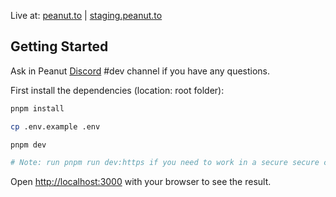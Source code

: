 Live at: [peanut.to](https://peanut.to) | [staging.peanut.to](https://staging.peanut.to)

## Getting Started

Ask in Peanut [Discord](https://discord.gg/B99T9mQqBv) #dev channel if you have any questions.

First install the dependencies (location: root folder):

```bash
pnpm install
```

```bash
cp .env.example .env
```

```bash
pnpm dev

# Note: run pnpm run dev:https if you need to work in a secure secure context (to test notifications or)
```

Open [http://localhost:3000](http://localhost:3000) with your browser to see the result.
